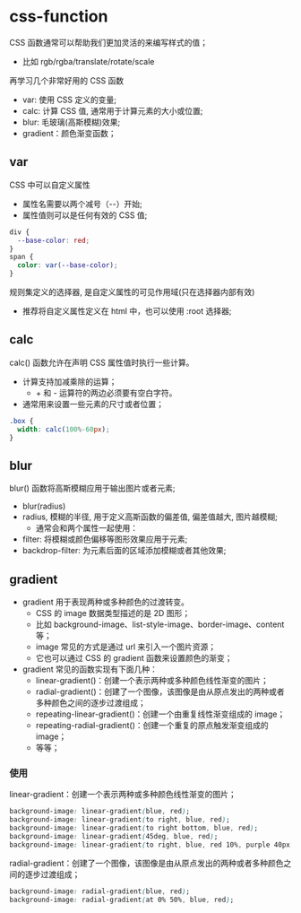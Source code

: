 # css-function

CSS 函数通常可以帮助我们更加灵活的来编写样式的值；

- 比如 rgb/rgba/translate/rotate/scale

再学习几个非常好用的 CSS 函数

- var: 使用 CSS 定义的变量;
- calc: 计算 CSS 值, 通常用于计算元素的大小或位置;
- blur: 毛玻璃(高斯模糊)效果;
- gradient：颜色渐变函数；

## var

CSS 中可以自定义属性

- 属性名需要以两个减号（--）开始;
- 属性值则可以是任何有效的 CSS 值;

```css
div {
  --base-color: red;
}
span {
  color: var(--base-color);
}
```

规则集定义的选择器, 是自定义属性的可见作用域(只在选择器内部有效)

- 推荐将自定义属性定义在 html 中，也可以使用 :root 选择器;

## calc

calc() 函数允许在声明 CSS 属性值时执行一些计算。

- 计算支持加减乘除的运算；
  - \+ 和 - 运算符的两边必须要有空白字符。
- 通常用来设置一些元素的尺寸或者位置；

```css
.box {
  width: calc(100%-60px);
}
```

## blur

blur() 函数将高斯模糊应用于输出图片或者元素;

- blur(radius)
- radius, 模糊的半径, 用于定义高斯函数的偏差值, 偏差值越大, 图片越模糊;
  - 通常会和两个属性一起使用：
- filter: 将模糊或颜色偏移等图形效果应用于元素;
- backdrop-filter: 为元素后面的区域添加模糊或者其他效果;

## gradient

- gradient 用于表现两种或多种颜色的过渡转变。
  - CSS 的 image 数据类型描述的是 2D 图形；
  - 比如 background-image、list-style-image、border-image、content 等；
  - image 常见的方式是通过 url 来引入一个图片资源；
  - 它也可以通过 CSS 的 gradient 函数来设置颜色的渐变；
- gradient 常见的函数实现有下面几种：
  - linear-gradient()：创建一个表示两种或多种颜色线性渐变的图片；
  - radial-gradient()：创建了一个图像，该图像是由从原点发出的两种或者多种颜色之间的逐步过渡组成；
  - repeating-linear-gradient()：创建一个由重复线性渐变组成的 image；
  - repeating-radial-gradient()：创建一个重复的原点触发渐变组成的 image；
  - 等等；

### 使用

linear-gradient：创建一个表示两种或多种颜色线性渐变的图片；

```css
background-image: linear-gradient(blue, red);
background-image: linear-gradient(to right, blue, red);
background-image: linear-gradient(to right bottom, blue, red);
background-image: linear-gradient(45deg, blue, red);
background-image: linear-gradient(to right, blue, red 10%, purple 40px, orange);
```

radial-gradient：创建了一个图像，该图像是由从原点发出的两种或者多种颜色之间的逐步过渡组成；

```css
background-image: radial-gradient(blue, red);
background-image: radial-gradient(at 0% 50%, blue, red);
```
